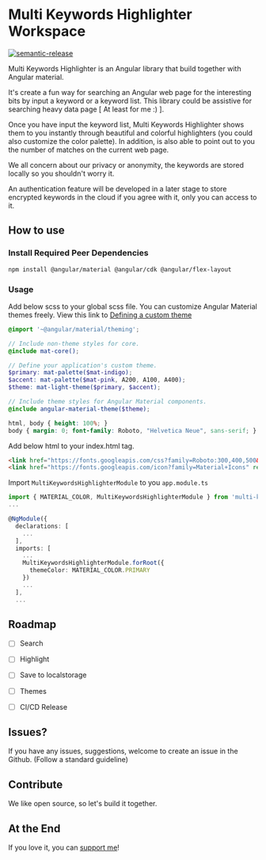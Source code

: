 # Multi Keywords Highlighter Workspace

[![semantic-release](https://img.shields.io/badge/%20%20%F0%9F%93%A6%F0%9F%9A%80-semantic--release-e10079.svg)](https://github.com/semantic-release/semantic-release)

Multi Keywords Highlighter is an Angular library that build together with Angular material.

It's create a fun way for searching an Angular web page for the interesting bits by input a keyword or a keyword list. This library could be assistive for searching heavy data page [ At least for me :) ].

Once you have input the keyword list, Multi Keywords Highlighter shows them to you instantly through beautiful and colorful highlighters (you could also customize the color palette). In addition, is also able to point out to you the number of matches on the current web page.

We all concern about our privacy or anonymity, the keywords are stored locally so you shouldn't worry it.

An authentication feature will be developed in a later stage to store encrypted keywords in the cloud if you agree with it, only you can access to it.

## How to use


### Install Required Peer Dependencies

`npm install @angular/material @angular/cdk @angular/flex-layout`

### Usage

Add below scss to your global scss file. You can customize Angular Material themes freely. View this link to [Defining a custom theme](https://material.angular.io/guide/theming#defining-a-custom-theme)

```scss
@import '~@angular/material/theming';

// Include non-theme styles for core.
@include mat-core();

// Define your application's custom theme.
$primary: mat-palette($mat-indigo);
$accent: mat-palette($mat-pink, A200, A100, A400);
$theme: mat-light-theme($primary, $accent);

// Include theme styles for Angular Material components.
@include angular-material-theme($theme);

html, body { height: 100%; }
body { margin: 0; font-family: Roboto, "Helvetica Neue", sans-serif; }

```

Add below html to your index.html <head> tag.

```html
<link href="https://fonts.googleapis.com/css?family=Roboto:300,400,500&display=swap" rel="stylesheet">
<link href="https://fonts.googleapis.com/icon?family=Material+Icons" rel="stylesheet">
```

Import `MultiKeywordsHighlighterModule` to you `app.module.ts`

```typescript
import { MATERIAL_COLOR, MultiKeywordsHighlighterModule } from 'multi-keywords-highlighter';
...

@NgModule({
  declarations: [
    ...
  ],
  imports: [
    ...
    MultiKeywordsHighlighterModule.forRoot({
      themeColor: MATERIAL_COLOR.PRIMARY
    })
    ...
  ],
  ...
```

## Roadmap

- [ ] Search
- [ ] Highlight
- [ ] Save to localstorage
- [ ] Themes
- [ ] CI/CD Release


## Issues?

If you have any issues, suggestions, welcome to create an issue in the Github. (Follow a standard guideline)

## Contribute

We like open source, so let's build it together.

## At the End
If you love it, you can [support me](https://www.buymeacoffee.com/yunfeili)!
